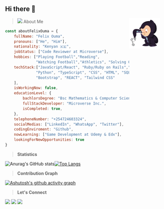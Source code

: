 ## Hi there  👋 
> <img src="https://media.giphy.com/media/VgCDAzcKvsR6OM0uWg/giphy.gif" width="50"> About Me<img src="https://github.com/Felix45/Felix45/blob/main/puki.png" align="right" width="100">
```JavaScript
const aboutFelixOuma = {
    fullName: "Felix Ouma",
    pronouns: ["He", "Him"],
    nationality: "Kenyan 🇰🇪",
    jobStatus: ["Code Reviewer at Microverse"],
    hobbies: ["Playing Football","Reading",
              "Watching Football","Athletics", "Solving Coding Challenges"],
    techStack:["JavaScript/React", "Ruby/Ruby on Rails","PHP/Laravel",
              "Python", "TypeScript", "CSS", "HTML", "SQL", 
              "Bootstrap", "REACT", "Tailwind CSS"
    ],
    isWorkingNow: false,
    educationLevel: {
        bachlorsDegree: "Bsc Mathematics & Computer Science JKUAT",
        fullStackDeveloper: "Microverse Inc.",
        isCompleted: true,
    },
    telephoneNumber: "+254724603324",
    socialMedias: ["LinkedIn", "WhatsApp", "Twitter"],
    codingEnviroment: "Github",
    nowLearning: ["Game Development at Udemy & Edx"],
    lookingForNewOpportunities: true    
}
```
<!-- [](https://komarev.com/ghpvc/?username=Felix45&color=orange) -->
> **Statistics**

![Anurag's GitHub stats](https://github-readme-stats.vercel.app/api?username=Felix45&hide_title=true&show_icons=true&theme=radical&card_width=200)[![Top Langs](https://github-readme-stats.vercel.app/api/top-langs/?username=Felix45&layout=compact&langs_count=6&hide=Blade&exclude_repo=mobile-menu,past-project,Questioner,StackOverflow-lite,survey-form,linterstest,Victor-et-Felix,hello-microverse,felix-and-shaili,animated-menus,adopt-an-orphan)](https://github.com/anuraghazra/github-readme-stats)

> **Contribution Graph**

[![Ashutosh's github activity graph](https://github-readme-activity-graph.vercel.app/graph?username=felix45&custom_title=FELIX%20OUMA%27S%20CONTRIBUTION%20GRAPH&hide_border=true&theme=github-compact&area=true&area_color=#0000ff)](https://github.com/ashutosh00710/github-readme-activity-graph)

> **Let's Connect**

[![](https://img.shields.io/badge/LinkedIn-Felix%20Ouma-blue)](https://www.linkedin.com/in/felix-ouma/)
[![](https://img.shields.io/badge/Email-Felix%20Ouma-red)](mailto:fatonoh@gmail.com)
[![](https://img.shields.io/badge/Twitter-Felix%20Ouma-blue)](https://twitter.com/Felix_Atonoh)



<!--
- 🔭 I’m currently working on ...
- 🌱 I’m currently learning ...
- 👯 I’m looking to collaborate on ...
- 🤔 I’m looking for help with ...
- 💬 Ask me about ...
- 📫 How to reach me: ...
- 😄 Pronouns: ...
- ⚡ Fun fact: ...
-->
